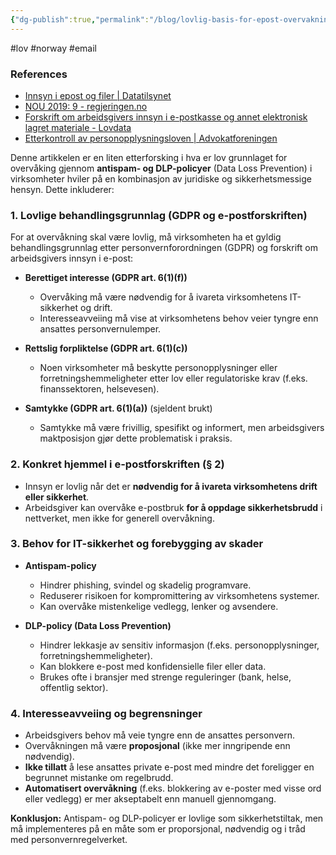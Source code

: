 ```yaml
---
{"dg-publish":true,"permalink":"/blog/lovlig-basis-for-epost-overvakning-i-norge/","tags":["blog"],"noteIcon":"1"}
---
```



#lov #norway #email 
### References
- [Innsyn i epost og filer \| Datatilsynet](https://www.datatilsynet.no/personvern-pa-ulike-omrader/personvern-pa-arbeidsplassen/innsyn-epost-filer/nar-er-innsyn-lovlig/)
- [NOU 2019: 9 - regjeringen.no](https://www.regjeringen.no/no/dokumenter/nou-2019-9/id2639106/?ch=5)
- [Forskrift om arbeidsgivers innsyn i e-postkasse og annet elektronisk lagret materiale - Lovdata](https://lovdata.no/dokument/SF/forskrift/2018-07-02-1108)
- [Etterkontroll av personopplysningsloven \| Advokatforeningen](https://www.advokatforeningen.no/horingsuttalelser/2024/november/etterkontroll-av-personopplysningsloven/)

Denne artikkelen er en liten etterforsking i hva er lov grunnlaget for overvåking gjennom **antispam- og DLP-policyer** (Data Loss Prevention) i virksomheter hviler på en kombinasjon av juridiske og sikkerhetsmessige hensyn. Dette inkluderer:

### **1. Lovlige behandlingsgrunnlag (GDPR og e-postforskriften)**

For at overvåkning skal være lovlig, må virksomheten ha et gyldig behandlingsgrunnlag etter personvernforordningen (GDPR) og forskrift om arbeidsgivers innsyn i e-post:

- **Berettiget interesse (GDPR art. 6(1)(f))**
    
    - Overvåking må være nødvendig for å ivareta virksomhetens IT-sikkerhet og drift.
    - Interesseavveiing må vise at virksomhetens behov veier tyngre enn ansattes personvernulemper.
- **Rettslig forpliktelse (GDPR art. 6(1)(c))**
    
    - Noen virksomheter må beskytte personopplysninger eller forretningshemmeligheter etter lov eller regulatoriske krav (f.eks. finanssektoren, helsevesen).
- **Samtykke (GDPR art. 6(1)(a))** (sjeldent brukt)
    
    - Samtykke må være frivillig, spesifikt og informert, men arbeidsgivers maktposisjon gjør dette problematisk i praksis.

### **2. Konkret hjemmel i e-postforskriften (§ 2)**

- Innsyn er lovlig når det er **nødvendig for å ivareta virksomhetens drift eller sikkerhet**.
- Arbeidsgiver kan overvåke e-postbruk **for å oppdage sikkerhetsbrudd** i nettverket, men ikke for generell overvåkning.

### **3. Behov for IT-sikkerhet og forebygging av skader**

- **Antispam-policy**
    
    - Hindrer phishing, svindel og skadelig programvare.
    - Reduserer risikoen for kompromittering av virksomhetens systemer.
    - Kan overvåke mistenkelige vedlegg, lenker og avsendere.
- **DLP-policy (Data Loss Prevention)**
    
    - Hindrer lekkasje av sensitiv informasjon (f.eks. personopplysninger, forretningshemmeligheter).
    - Kan blokkere e-post med konfidensielle filer eller data.
    - Brukes ofte i bransjer med strenge reguleringer (bank, helse, offentlig sektor).

### **4. Interesseavveiing og begrensninger**

- Arbeidsgivers behov må veie tyngre enn de ansattes personvern.
- Overvåkningen må være **proposjonal** (ikke mer inngripende enn nødvendig).
- **Ikke tillatt** å lese ansattes private e-post med mindre det foreligger en begrunnet mistanke om regelbrudd.
- **Automatisert overvåkning** (f.eks. blokkering av e-poster med visse ord eller vedlegg) er mer akseptabelt enn manuell gjennomgang.

**Konklusjon:** Antispam- og DLP-policyer er lovlige som sikkerhetstiltak, men må implementeres på en måte som er proporsjonal, nødvendig og i tråd med personvernregelverket.